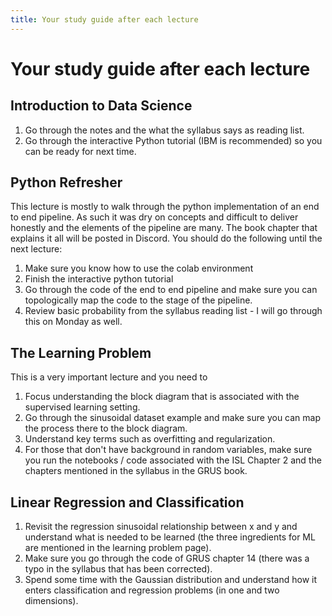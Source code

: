 ```yaml
---
title: Your study guide after each lecture
---
```


#  Your study guide after each lecture

## Introduction to Data Science

1. Go through the notes and the what the syllabus says as reading list. 
2. Go through the interactive Python tutorial (IBM is recommended) so you can be ready for next time. 

## Python Refresher

This lecture is mostly to walk through the python implementation of an end to end pipeline. As such it was dry on concepts and difficult to deliver honestly and the elements of the pipeline are many. The book chapter that explains it all will be posted in Discord. You should do the following until the next lecture:

1. Make sure you know how to use the colab environment 
2. Finish the interactive python tutorial
3. Go through the code of the end to end pipeline and make sure you can topologically map the code to the stage of the pipeline. 
4. Review basic probability from the syllabus reading list - I will go through this on Monday as well. 


## The Learning Problem 

This is a very important lecture and you need to 

1. Focus understanding the block diagram that is associated with the supervised learning setting. 
2. Go through the sinusoidal dataset example and make sure you can map the process there to the block diagram. 
3. Understand key terms such as overfitting and regularization. 
4. For those that don't have background in random variables, make sure you run the notebooks / code associated with the ISL Chapter 2 and the chapters mentioned in the syllabus in the GRUS book. 

## Linear Regression and Classification

1. Revisit the regression sinusoidal relationship between x and y and understand what is needed to be learned (the three ingredients for ML are mentioned in the learning problem page). 
2. Make sure you go through the code of GRUS chapter 14 (there was a typo in the syllabus that has been corrected).
3. Spend some time with the Gaussian distribution  and understand how it enters classification and regression problems (in one and two dimensions).

